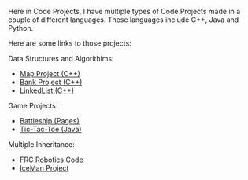 Here in Code Projects, I have multiple types of Code Projects made in a couple of different languages. These languages include C++, Java and Python. 

Here are some links to those projects:

Data Structures and Algorithims:
- [Map Project (C++)](https://github.com/Shoheicode/CodeProjects/tree/main/C%2B%2B%20Projects/MapProject)
- [Bank Project (C++)](https://github.com/Shoheicode/CodeProjects/blob/main/JavaProjects/TicTacToe.java)
- [LinkedList (C++)](https://github.com/Shoheicode/CodeProjects/blob/main/C%2B%2B%20Projects/LinkedList.cpp)

Game Projects:
- [Battleship (Pages)](https://github.com/Shoheicode/CodeProjects/blob/main/JavaProjects/Battleship.java)
- [Tic-Tac-Toe (Java)](https://github.com/Shoheicode/CodeProjects/blob/main/JavaProjects/TicTacToe.java)

Multiple Inheritance:
- [FRC Robotics Code](https://github.com/WestTorranceRobotics/RapidReact)
- [IceMan Project](https://github.com/Shoheicode/CS30-ICEMAN)
